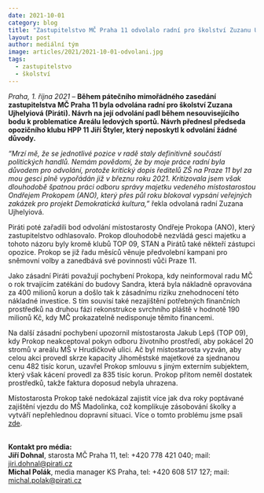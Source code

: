 ```yaml
---
date: 2021-10-01
category: blog
title: "Zastupitelstvo MČ Praha 11 odvolalo radní pro školství Zuzanu Ujhelyiovou, důvody pro její odvolání nezazněly "
layout: post
author: mediální tým
image: articles/2021/2021-10-01-odvolani.jpg
tags:
  - zastupitelstvo
  - školství
---
```


*Praha, 1. října 2021* – **Během pátečního mimořádného zasedání zastupitelstva MČ Praha 11 byla odvolána radní pro školství Zuzana Ujhelyiová (Piráti). Návrh na její odvolání padl během nesouvisejícího bodu k problematice Areálu ledových sportů. Návrh přednesl předseda opozičního klubu HPP 11 Jiří Štyler, který neposkytl k odvolání žádné důvody.**

*“Mrzí mě, že se jednotlivé pozice v radě staly definitivně součástí politických handlů. Nemám povědomí, že by moje práce radní byla důvodem pro odvolání, protože kritický dopis ředitelů ZŠ na Praze 11 byl za mou gesci plně vypořádán již v březnu roku 2021. Kritizovala jsem však dlouhodobě špatnou práci odboru správy majetku vedeného místostarostou Ondřejem Prokopem (ANO), který přes půl roku blokoval vypsání veřejných zakázek pro projekt Demokratická kultura,”* řekla odvolaná radní Zuzana Ujhelyiová.

Piráti poté zařadili bod odvolání místostarosty Ondřeje Prokopa (ANO), který zastupitelstvo odhlasovalo. Prokop dlouhodobě nezvládá gesci majetku a tohoto názoru byly kromě klubů TOP 09, STAN a Pirátů také někteří zástupci opozice. Prokop se již řadu měsíců věnuje předvolební kampani pro sněmovní volby a zanedbává své povinnosti vůči Praze 11.

Jako zásadní Piráti považují pochybení Prokopa, kdy neinformoval radu MČ o rok trvajícím zatékání do budovy Sandra, která byla nákladně opravována za 400 milionů korun a došlo tak k zásadnímu riziku znehodnocení této nákladné investice. S tím souvisí také nezajištění potřebných finančních prostředků na druhou fázi rekonstrukce svrchního pláště v hodnotě 190 milionů Kč, kdy MČ prokazatelně nedisponuje těmito financemi.

Na další zásadní pochybení upozornil místostarosta Jakub Lepš (TOP 09), kdy Prokop neakceptoval pokyn odboru životního prostředí, aby pokácel 20 stromů v areálu MŠ v Hrudičkově ulici. Ač byl místostarosta vyzván, aby celou akci provedl skrze kapacity Jihoměstské majetkové za sjednanou cenu 482 tisíc korun, uzavřel Prokop smlouvu s jiným externím subjektem, který však kácení provedl za 835 tisíc korun. Prokop přitom neměl dostatek prostředků, takže faktura doposud nebyla uhrazena.

Místostarosta Prokop také nedokázal zajistit více jak dva roky poptávané zajištění vjezdu do MŠ Madolinka, což komplikuje zásobování školky a vytváří nepřehlednou dopravní situaci. Více o tomto problému jsme psali [zde](https://praha11.pirati.cz/aktuality/madolinka.html).
<br>
<br>

**Kontakt pro média:**  <br>
**Jiří Dohnal**, starosta MČ Praha 11, tel: +420 778 421 040; mail: jiri.dohnal@pirati.cz  <br>
**Michal Polák**, media manager KS Praha, tel: +420 608 517 127; mail: michal.polak@pirati.cz

